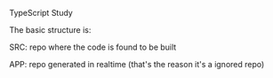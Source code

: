 TypeScript Study

The basic structure is:

SRC: repo where the code is found to be built

APP: repo generated in realtime (that's the reason it's a ignored repo)
